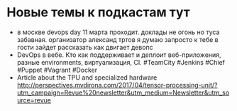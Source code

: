 # Новые темы к подкастам тут

+ в москве devops day 11 марта проходит. доклады не огонь но туса забавная. организатор александ тртов я думаю запросто к тебе в гости зайдет рассказать как двигает девопс
+ DevOps в вебе. Кто как поддерживает и деплоит веб-приложения, разные environments, виртуализация, CI.  #TeamCity #Jenkins #Chief #Puppet #Vagrant #Docker
+ Article about the TPU and specialized hardware http://perspectives.mvdirona.com/2017/04/tensor-processing-unit/?utm_campaign=Revue%20newsletter&utm_medium=Newsletter&utm_source=revue
